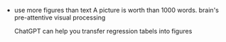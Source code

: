 - use more figures than text
  A picture is worth than 1000 words.
  brain's pre-attentive visual processing


  ChatGPT can help you transfer regression tabels into figures 
